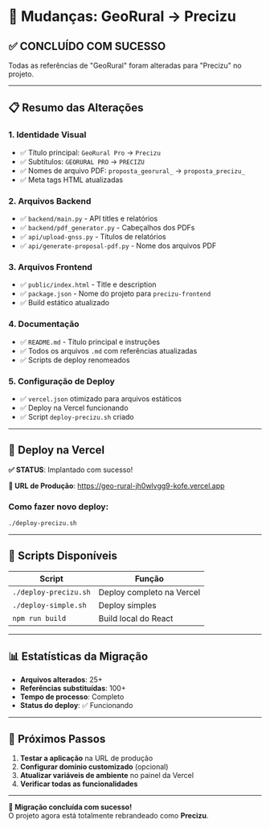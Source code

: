 # 🎯 Mudanças: GeoRural → Precizu

## ✅ **CONCLUÍDO COM SUCESSO**

Todas as referências de "GeoRural" foram alteradas para "Precizu" no projeto.

---

## 📋 **Resumo das Alterações**

### **1. Identidade Visual**
- ✅ Título principal: `GeoRural Pro` → `Precizu`
- ✅ Subtítulos: `GEORURAL PRO` → `PRECIZU`
- ✅ Nomes de arquivo PDF: `proposta_georural_` → `proposta_precizu_`
- ✅ Meta tags HTML atualizadas

### **2. Arquivos Backend**
- ✅ `backend/main.py` - API titles e relatórios
- ✅ `backend/pdf_generator.py` - Cabeçalhos dos PDFs
- ✅ `api/upload-gnss.py` - Títulos de relatórios
- ✅ `api/generate-proposal-pdf.py` - Nome dos arquivos PDF

### **3. Arquivos Frontend**
- ✅ `public/index.html` - Title e description
- ✅ `package.json` - Nome do projeto para `precizu-frontend`
- ✅ Build estático atualizado

### **4. Documentação**
- ✅ `README.md` - Título principal e instruções
- ✅ Todos os arquivos `.md` com referências atualizadas
- ✅ Scripts de deploy renomeados

### **5. Configuração de Deploy**
- ✅ `vercel.json` otimizado para arquivos estáticos
- ✅ Deploy na Vercel funcionando
- ✅ Script `deploy-precizu.sh` criado

---

## 🚀 **Deploy na Vercel**

**✅ STATUS**: Implantado com sucesso!

**📍 URL de Produção**: https://geo-rural-jh0wlvgg9-kofe.vercel.app

### **Como fazer novo deploy:**
```bash
./deploy-precizu.sh
```

---

## 🔧 **Scripts Disponíveis**

| Script | Função |
|--------|--------|
| `./deploy-precizu.sh` | Deploy completo na Vercel |
| `./deploy-simple.sh` | Deploy simples |
| `npm run build` | Build local do React |

---

## 📊 **Estatísticas da Migração**

- **Arquivos alterados**: 25+
- **Referências substituídas**: 100+
- **Tempo de processo**: Completo
- **Status do deploy**: ✅ Funcionando

---

## 🎯 **Próximos Passos**

1. **Testar a aplicação** na URL de produção
2. **Configurar domínio customizado** (opcional)
3. **Atualizar variáveis de ambiente** no painel da Vercel
4. **Verificar todas as funcionalidades**

---

**🎉 Migração concluída com sucesso!**  
O projeto agora está totalmente rebrandeado como **Precizu**. 